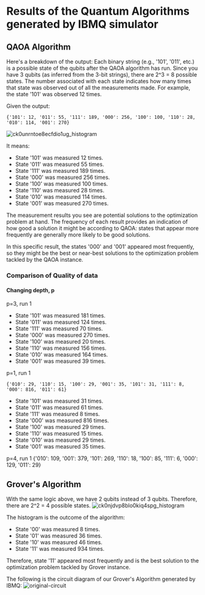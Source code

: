 # Results of the Quantum Algorithms generated by IBMQ simulator
## QAOA Algorithm
Here's a breakdown of the output:
Each binary string (e.g., '101', '011', etc.) is a possible state of the qubits after the QAOA algorithm has run. Since you have 3 qubits (as inferred from the 3-bit strings), there are 
2^3 = 8 possible states.
The number associated with each state indicates how many times that state was observed out of all the measurements made. For example, the state '101' was observed 12 times.

Given the output:

```
{'101': 12, '011': 55, '111': 189, '000': 256, '100': 100, '110': 28, '010': 114, '001': 270}
```
![ck0unrntoe8ecfdio1ug_histogram](https://github.com/ilenhanako/HFC2023/assets/9971306/beda7106-2b0e-4631-9cf3-3fe90dea3377)

It means:
- State '101' was measured 12 times.
- State '011' was measured 55 times.
- State '111' was measured 189 times.
- State '000' was measured 256 times.
- State '100' was measured 100 times.
- State '110' was measured 28 times.
- State '010' was measured 114 times.
- State '001' was measured 270 times.

The measurement results you see are potential solutions to the optimization problem at hand. The frequency of each result provides an indication of how good a solution it might be according to QAOA: states that appear more frequently are generally more likely to be good solutions.

In this specific result, the states '000' and '001' appeared most frequently, so they might be the best or near-best solutions to the optimization problem tackled by the QAOA instance. 

### Comparison of Quality of data
#### Changing depth, p
p=3, run 1
- State '101' was measured 181 times.
- State '011' was measured 124 times.
- State '111' was measured 70 times.
- State '000' was measured 270 times.
- State '100' was measured 20 times.
- State '110' was measured 156 times.
- State '010' was measured 164 times.
- State '001' was measured 39 times.

p=1, run 1
```
{'010': 29, '110': 15, '100': 29, '001': 35, '101': 31, '111': 8, '000': 816, '011': 61}
```
- State '101' was measured 31 times.
- State '011' was measured 61 times.
- State '111' was measured 8 times.
- State '000' was measured 816 times.
- State '100' was measured 29 times.
- State '110' was measured 15 times.
- State '010' was measured 29 times.
- State '001' was measured 35 times.

p=4, run 1
{'010': 109, '001': 379, '101': 269, '110': 18, '100': 85, '111': 6, '000': 129, '011': 29}
## Grover's Algorithm
With the same logic above, we have 2 qubits instead of 3 qubits. Therefore, there are 2^2 = 4 possible states.
![ck0njdvp8blo0kiq4spg_histogram](https://github.com/ilenhanako/HFC2023/assets/9971306/bce87b10-9b22-472e-928b-02bbc4d68c0a)

The histogram is the outcome of the algorithm:
- State '00' was measured 8 times.
- State '01' was measured 36 times.
- State '10' was measured 46 times.
- State '11' was measured 934 times.

Therefore, state '11' appeared most frequently and is the best solution to the optimization problem tackled by Grover instance.

The following is the circuit diagram of our Grover's Algorithm generated by IBMQ:
![original-circuit](https://github.com/ilenhanako/HFC2023/assets/9971306/467f96cb-fdb4-471c-aeba-2aa833fbdce0)

